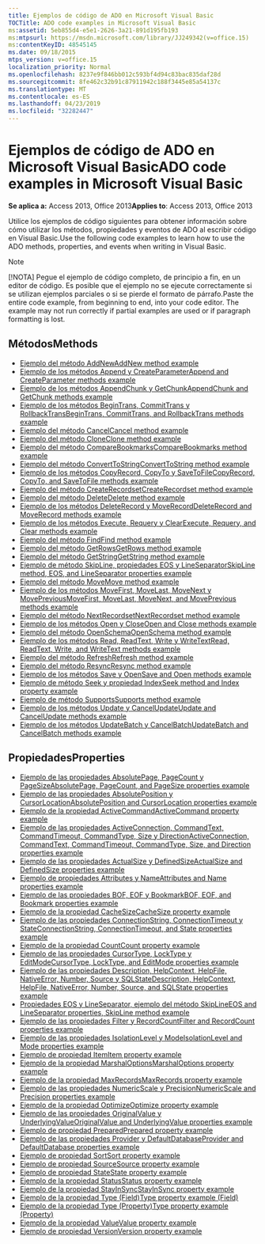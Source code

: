 ```yaml
---
title: Ejemplos de código de ADO en Microsoft Visual Basic
TOCTitle: ADO code examples in Microsoft Visual Basic
ms:assetid: 5eb855d4-e5e1-2626-3a21-891d195fb193
ms:mtpsurl: https://msdn.microsoft.com/library/JJ249342(v=office.15)
ms:contentKeyID: 48545145
ms.date: 09/18/2015
mtps_version: v=office.15
localization_priority: Normal
ms.openlocfilehash: 8237e9f846bb012c593bf4d94c83bac835daf28d
ms.sourcegitcommit: 8fe462c32b91c87911942c188f3445e85a54137c
ms.translationtype: MT
ms.contentlocale: es-ES
ms.lasthandoff: 04/23/2019
ms.locfileid: "32282447"
---
```

# <a name="ado-code-examples-in-microsoft-visual-basic"></a><span data-ttu-id="b058d-102">Ejemplos de código de ADO en Microsoft Visual Basic</span><span class="sxs-lookup"><span data-stu-id="b058d-102">ADO code examples in Microsoft Visual Basic</span></span>

<span data-ttu-id="b058d-103">**Se aplica a:** Access 2013, Office 2013</span><span class="sxs-lookup"><span data-stu-id="b058d-103">**Applies to**: Access 2013, Office 2013</span></span>

<span data-ttu-id="b058d-104">Utilice los ejemplos de código siguientes para obtener información sobre cómo utilizar los métodos, propiedades y eventos de ADO al escribir código en Visual Basic.</span><span class="sxs-lookup"><span data-stu-id="b058d-104">Use the following code examples to learn how to use the ADO methods, properties, and events when writing in Visual Basic.</span></span>

> [!NOTE]
> <span data-ttu-id="b058d-p101">[!NOTA] Pegue el ejemplo de código completo, de principio a fin, en un editor de código. Es posible que el ejemplo no se ejecute correctamente si se utilizan ejemplos parciales o si se pierde el formato de párrafo.</span><span class="sxs-lookup"><span data-stu-id="b058d-p101">Paste the entire code example, from beginning to end, into your code editor. The example may not run correctly if partial examples are used or if paragraph formatting is lost.</span></span>

## <a name="methods"></a><span data-ttu-id="b058d-107">Métodos</span><span class="sxs-lookup"><span data-stu-id="b058d-107">Methods</span></span>

- [<span data-ttu-id="b058d-108">Ejemplo del método AddNew</span><span class="sxs-lookup"><span data-stu-id="b058d-108">AddNew method example</span></span>](addnew-method-example-vb.md)
- [<span data-ttu-id="b058d-109">Ejemplo de los métodos Append y CreateParameter</span><span class="sxs-lookup"><span data-stu-id="b058d-109">Append and CreateParameter methods example</span></span>](append-and-createparameter-methods-example-vb.md)
- [<span data-ttu-id="b058d-110">Ejemplo de los métodos AppendChunk y GetChunk</span><span class="sxs-lookup"><span data-stu-id="b058d-110">AppendChunk and GetChunk methods example</span></span>](appendchunk-and-getchunk-methods-example-vb.md)
- [<span data-ttu-id="b058d-111">Ejemplo de los métodos BeginTrans, CommitTrans y RollbackTrans</span><span class="sxs-lookup"><span data-stu-id="b058d-111">BeginTrans, CommitTrans, and RollbackTrans methods example</span></span>](begintrans-committrans-and-rollbacktrans-methods-example-vb.md)
- [<span data-ttu-id="b058d-112">Ejemplo del método Cancel</span><span class="sxs-lookup"><span data-stu-id="b058d-112">Cancel method example</span></span>](cancel-method-example-vb.md)
- [<span data-ttu-id="b058d-113">Ejemplo del método Clone</span><span class="sxs-lookup"><span data-stu-id="b058d-113">Clone method example</span></span>](clone-method-example-vb.md)
- [<span data-ttu-id="b058d-114">Ejemplo del método CompareBookmarks</span><span class="sxs-lookup"><span data-stu-id="b058d-114">CompareBookmarks method example</span></span>](comparebookmarks-method-example-vb.md)
- [<span data-ttu-id="b058d-115">Ejemplo del método ConvertToString</span><span class="sxs-lookup"><span data-stu-id="b058d-115">ConvertToString method example</span></span>](converttostring-method-example-vb.md)
- [<span data-ttu-id="b058d-116">Ejemplo de los métodos CopyRecord, CopyTo y SaveToFile</span><span class="sxs-lookup"><span data-stu-id="b058d-116">CopyRecord, CopyTo, and SaveToFile methods example</span></span>](copyrecord-copyto-and-savetofile-methods-example-vb.md)
- [<span data-ttu-id="b058d-117">Ejemplo del método CreateRecordset</span><span class="sxs-lookup"><span data-stu-id="b058d-117">CreateRecordset method example</span></span>](createrecordset-method-example-vb.md)
- [<span data-ttu-id="b058d-118">Ejemplo del método Delete</span><span class="sxs-lookup"><span data-stu-id="b058d-118">Delete method example</span></span>](delete-method-example-vb.md)
- [<span data-ttu-id="b058d-119">Ejemplo de los métodos DeleteRecord y MoveRecord</span><span class="sxs-lookup"><span data-stu-id="b058d-119">DeleteRecord and MoveRecord methods example</span></span>](deleterecord-and-moverecord-methods-example-vb.md)
- [<span data-ttu-id="b058d-120">Ejemplo de los métodos Execute, Requery y Clear</span><span class="sxs-lookup"><span data-stu-id="b058d-120">Execute, Requery, and Clear methods example</span></span>](execute-requery-and-clear-methods-example-vb.md)
- [<span data-ttu-id="b058d-121">Ejemplo del método Find</span><span class="sxs-lookup"><span data-stu-id="b058d-121">Find method example</span></span>](find-method-example-vb.md)
- [<span data-ttu-id="b058d-122">Ejemplo del método GetRows</span><span class="sxs-lookup"><span data-stu-id="b058d-122">GetRows method example</span></span>](getrows-method-example-vb.md)
- [<span data-ttu-id="b058d-123">Ejemplo del método GetString</span><span class="sxs-lookup"><span data-stu-id="b058d-123">GetString method example</span></span>](getstring-method-example-vb.md)
- [<span data-ttu-id="b058d-124">Ejemplo de método SkipLine, propiedades EOS y LineSeparator</span><span class="sxs-lookup"><span data-stu-id="b058d-124">SkipLine method, EOS, and LineSeparator properties example</span></span>](eos-and-lineseparator-properties-and-skipline-method-example-vb.md)
- [<span data-ttu-id="b058d-125">Ejemplo del método Move</span><span class="sxs-lookup"><span data-stu-id="b058d-125">Move method example</span></span>](move-method-example-vb.md)
- [<span data-ttu-id="b058d-126">Ejemplo de los métodos MoveFirst, MoveLast, MoveNext y MovePrevious</span><span class="sxs-lookup"><span data-stu-id="b058d-126">MoveFirst, MoveLast, MoveNext, and MovePrevious methods example</span></span>](movefirst-movelast-movenext-and-moveprevious-methods-example-vb.md)
- [<span data-ttu-id="b058d-127">Ejemplo del método NextRecordset</span><span class="sxs-lookup"><span data-stu-id="b058d-127">NextRecordset method example</span></span>](nextrecordset-method-example-vb.md)
- [<span data-ttu-id="b058d-128">Ejemplo de los métodos Open y Close</span><span class="sxs-lookup"><span data-stu-id="b058d-128">Open and Close methods example</span></span>](open-and-close-methods-example-vb.md)
- [<span data-ttu-id="b058d-129">Ejemplo del método OpenSchema</span><span class="sxs-lookup"><span data-stu-id="b058d-129">OpenSchema method example</span></span>](openschema-method-example-vb.md)
- [<span data-ttu-id="b058d-130">Ejemplo de los métodos Read, ReadText, Write y WriteText</span><span class="sxs-lookup"><span data-stu-id="b058d-130">Read, ReadText, Write, and WriteText methods example</span></span>](read-readtext-write-and-writetext-methods-example-vb.md)
- [<span data-ttu-id="b058d-131">Ejemplo del método Refresh</span><span class="sxs-lookup"><span data-stu-id="b058d-131">Refresh method example</span></span>](refresh-method-example-vb.md)
- [<span data-ttu-id="b058d-132">Ejemplo del método Resync</span><span class="sxs-lookup"><span data-stu-id="b058d-132">Resync method example</span></span>](resync-method-example-vb.md)
- [<span data-ttu-id="b058d-133">Ejemplo de los métodos Save y Open</span><span class="sxs-lookup"><span data-stu-id="b058d-133">Save and Open methods example</span></span>](save-and-open-methods-example-vb.md)
- [<span data-ttu-id="b058d-134">Ejemplo de método Seek y propiedad Index</span><span class="sxs-lookup"><span data-stu-id="b058d-134">Seek method and Index property example</span></span>](seek-method-and-index-property-example-vb.md)
- [<span data-ttu-id="b058d-135">Ejemplo de método Supports</span><span class="sxs-lookup"><span data-stu-id="b058d-135">Supports method example</span></span>](supports-method-example-vb.md)
- [<span data-ttu-id="b058d-136">Ejemplo de los métodos Update y CancelUpdate</span><span class="sxs-lookup"><span data-stu-id="b058d-136">Update and CancelUpdate methods example</span></span>](update-and-cancelupdate-methods-example-vb.md)
- [<span data-ttu-id="b058d-137">Ejemplo de los métodos UpdateBatch y CancelBatch</span><span class="sxs-lookup"><span data-stu-id="b058d-137">UpdateBatch and CancelBatch methods example</span></span>](updatebatch-and-cancelbatch-methods-example-vb.md)

## <a name="properties"></a><span data-ttu-id="b058d-138">Propiedades</span><span class="sxs-lookup"><span data-stu-id="b058d-138">Properties</span></span>

- [<span data-ttu-id="b058d-139">Ejemplo de las propiedades AbsolutePage, PageCount y PageSize</span><span class="sxs-lookup"><span data-stu-id="b058d-139">AbsolutePage, PageCount, and PageSize properties example</span></span>](absolutepage-pagecount-and-pagesize-properties-example-vb.md)
- [<span data-ttu-id="b058d-140">Ejemplo de las propiedades AbsolutePosition y CursorLocation</span><span class="sxs-lookup"><span data-stu-id="b058d-140">AbsolutePosition and CursorLocation properties example</span></span>](absoluteposition-and-cursorlocation-properties-example-vb.md)
- [<span data-ttu-id="b058d-141">Ejemplo de la propiedad ActiveCommand</span><span class="sxs-lookup"><span data-stu-id="b058d-141">ActiveCommand property example</span></span>](activecommand-property-example-vb.md)
- [<span data-ttu-id="b058d-142">Ejemplo de las propiedades ActiveConnection, CommandText, CommandTimeout, CommandType, Size y Direction</span><span class="sxs-lookup"><span data-stu-id="b058d-142">ActiveConnection, CommandText, CommandTimeout, CommandType, Size, and Direction properties example</span></span>](activeconnection-commandtext-commandtimeout-commandtype-size-and-direction-properties-example-vb.md)
- [<span data-ttu-id="b058d-143">Ejemplo de las propiedades ActualSize y DefinedSize</span><span class="sxs-lookup"><span data-stu-id="b058d-143">ActualSize and DefinedSize properties example</span></span>](actualsize-and-definedsize-properties-example-vb.md)
- [<span data-ttu-id="b058d-144">Ejemplo de propiedades Attributes y Name</span><span class="sxs-lookup"><span data-stu-id="b058d-144">Attributes and Name properties example</span></span>](attributes-and-name-properties-example-vb.md)
- [<span data-ttu-id="b058d-145">Ejemplo de las propiedades BOF, EOF y Bookmark</span><span class="sxs-lookup"><span data-stu-id="b058d-145">BOF, EOF, and Bookmark properties example</span></span>](bof-eof-and-bookmark-properties-example-vb.md)
- [<span data-ttu-id="b058d-146">Ejemplo de la propiedad CacheSize</span><span class="sxs-lookup"><span data-stu-id="b058d-146">CacheSize property example</span></span>](cachesize-property-example-vb.md)
- [<span data-ttu-id="b058d-147">Ejemplo de las propiedades ConnectionString, ConnectionTimeout y State</span><span class="sxs-lookup"><span data-stu-id="b058d-147">ConnectionString, ConnectionTimeout, and State properties example</span></span>](connectionstring-connectiontimeout-and-state-properties-example-vb.md)
- [<span data-ttu-id="b058d-148">Ejemplo de la propiedad Count</span><span class="sxs-lookup"><span data-stu-id="b058d-148">Count property example</span></span>](count-property-example-vb.md)
- [<span data-ttu-id="b058d-149">Ejemplo de las propiedades CursorType, LockType y EditMode</span><span class="sxs-lookup"><span data-stu-id="b058d-149">CursorType, LockType, and EditMode properties example</span></span>](cursortype-locktype-and-editmode-properties-example-vb.md)
- [<span data-ttu-id="b058d-150">Ejemplo de las propiedades Description, HelpContext, HelpFile, NativeError, Number, Source y SQLState</span><span class="sxs-lookup"><span data-stu-id="b058d-150">Description, HelpContext, HelpFile, NativeError, Number, Source, and SQLState properties example</span></span>](description-helpcontext-helpfile-nativeerror-number-source-and-sqlstate-properties-example-vb.md)
- [<span data-ttu-id="b058d-151">Propiedades EOS y LineSeparator, ejemplo del método SkipLine</span><span class="sxs-lookup"><span data-stu-id="b058d-151">EOS and LineSeparator properties, SkipLine method example</span></span>](eos-and-lineseparator-properties-and-skipline-method-example-vb.md)
- [<span data-ttu-id="b058d-152">Ejemplo de las propiedades Filter y RecordCount</span><span class="sxs-lookup"><span data-stu-id="b058d-152">Filter and RecordCount properties example</span></span>](filter-and-recordcount-properties-example-vb.md)
- [<span data-ttu-id="b058d-153">Ejemplo de las propiedades IsolationLevel y Mode</span><span class="sxs-lookup"><span data-stu-id="b058d-153">IsolationLevel and Mode properties example</span></span>](isolationlevel-and-mode-properties-example-vb.md)
- [<span data-ttu-id="b058d-154">Ejemplo de propiedad Item</span><span class="sxs-lookup"><span data-stu-id="b058d-154">Item property example</span></span>](item-property-example-vb.md)
- [<span data-ttu-id="b058d-155">Ejemplo de la propiedad MarshalOptions</span><span class="sxs-lookup"><span data-stu-id="b058d-155">MarshalOptions property example</span></span>](marshaloptions-property-example-vb.md)
- [<span data-ttu-id="b058d-156">Ejemplo de la propiedad MaxRecords</span><span class="sxs-lookup"><span data-stu-id="b058d-156">MaxRecords property example</span></span>](maxrecords-property-example-vb.md)
- [<span data-ttu-id="b058d-157">Ejemplo de las propiedades NumericScale y Precision</span><span class="sxs-lookup"><span data-stu-id="b058d-157">NumericScale and Precision properties example</span></span>](ado-numericscale-and-precision-properties-example-vb.md)
- [<span data-ttu-id="b058d-158">Ejemplo de la propiedad Optimize</span><span class="sxs-lookup"><span data-stu-id="b058d-158">Optimize property example</span></span>](optimize-property-example-vb.md)
- [<span data-ttu-id="b058d-159">Ejemplo de las propiedades OriginalValue y UnderlyingValue</span><span class="sxs-lookup"><span data-stu-id="b058d-159">OriginalValue and UnderlyingValue properties example</span></span>](originalvalue-and-underlyingvalue-properties-example-vb.md)
- [<span data-ttu-id="b058d-160">Ejemplo de propiedad Prepared</span><span class="sxs-lookup"><span data-stu-id="b058d-160">Prepared property example</span></span>](prepared-property-example-vb.md)
- [<span data-ttu-id="b058d-161">Ejemplo de las propiedades Provider y DefaultDatabase</span><span class="sxs-lookup"><span data-stu-id="b058d-161">Provider and DefaultDatabase properties example</span></span>](provider-and-defaultdatabase-properties-example-vb.md)
- [<span data-ttu-id="b058d-162">Ejemplo de propiedad Sort</span><span class="sxs-lookup"><span data-stu-id="b058d-162">Sort property example</span></span>](sort-property-example-vb.md)
- [<span data-ttu-id="b058d-163">Ejemplo de propiedad Source</span><span class="sxs-lookup"><span data-stu-id="b058d-163">Source property example</span></span>](source-property-example-vb.md)
- [<span data-ttu-id="b058d-164">Ejemplo de propiedad State</span><span class="sxs-lookup"><span data-stu-id="b058d-164">State property example</span></span>](state-property-example-vb.md)
- [<span data-ttu-id="b058d-165">Ejemplo de la propiedad Status</span><span class="sxs-lookup"><span data-stu-id="b058d-165">Status property example</span></span>](status-property-example-recordset-vb.md)
- [<span data-ttu-id="b058d-166">Ejemplo de la propiedad StayInSync</span><span class="sxs-lookup"><span data-stu-id="b058d-166">StayInSync property example</span></span>](stayinsync-property-example-vb.md)
- [<span data-ttu-id="b058d-167">Ejemplo de la propiedad Type (Field)</span><span class="sxs-lookup"><span data-stu-id="b058d-167">Type property example (Field)</span></span>](type-property-example-field-vb.md)
- [<span data-ttu-id="b058d-168">Ejemplo de la propiedad Type (Property)</span><span class="sxs-lookup"><span data-stu-id="b058d-168">Type property example (Property)</span></span>](type-property-example-property-vb.md)
- [<span data-ttu-id="b058d-169">Ejemplo de la propiedad Value</span><span class="sxs-lookup"><span data-stu-id="b058d-169">Value property example</span></span>](value-property-example-vb.md)
- [<span data-ttu-id="b058d-170">Ejemplo de propiedad Version</span><span class="sxs-lookup"><span data-stu-id="b058d-170">Version property example</span></span>](version-property-example-vb.md)

